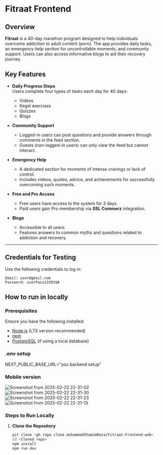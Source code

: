 # Fitraat Frontend

## Overview

**Fitraat** is a 40-day marathon program designed to help individuals overcome addiction to adult content (porn). The app provides daily tasks, an emergency help section for uncontrollable moments, and community support. Users can also access informative blogs to aid their recovery journey.

## Key Features

- **Daily Progress Steps**  
  Users complete four types of tasks each day for 40 days:
  - Videos  
  - Kegel exercises  
  - Quizzes  
  - Blogs  

- **Community Support**  
  - Logged-in users can post questions and provide answers through comments in the feed section.  
  - Guests (non-logged-in users) can only view the feed but cannot interact.  

- **Emergency Help**  
  - A dedicated section for moments of intense cravings or lack of control.  
  - Includes videos, quotes, advice, and achievements for successfully overcoming such moments.  

- **Free and Pro Access**  
  - Free users have access to the system for 3 days.  
  - Paid users gain Pro membership via **SSL Commerz** integration.  

- **Blogs**  
  - Accessible to all users.  
  - Features answers to common myths and questions related to addiction and recovery.  

---

## Credentials for Testing

Use the following credentials to log in:

```plaintext
Email: user@gmail.com  
Password: userPass23393$#
```

## How to run in locally


### Prerequisites

Ensure you have the following installed:
- [Node.js](https://nodejs.org/en/) (LTS version recommended)
- [npm](https://www.npmjs.com/)
- [PostgreSQL](https://www.postgresql.org/) (if using a local database)

### .env setup
NEXT_PUBLIC_BASE_URL="you backend setup"


### Mobile version

![Screenshot from 2025-02-22 22-31-02](https://github.com/user-attachments/assets/e6ac0e6a-c4ff-46b6-92a3-667348f67eda)
![Screenshot from 2025-02-22 22-31-30](https://github.com/user-attachments/assets/a9bf82cc-888b-40cf-9861-f1eaefbc7af6)
![Screenshot from 2025-02-22 22-31-23](https://github.com/user-attachments/assets/ff9b3596-40a3-44f2-8895-bcc1004760b7)
![Screenshot from 2025-02-22 22-31-13](https://github.com/user-attachments/assets/9ef4c05a-3a21-4f74-ba28-88c4074c584b)








### Steps to Run Locally

1. **Clone the Repository**
   ```bash
   git clone <gh repo clone mohammadShamimReza/Fitraat-Frontend-web>
   cd <Cloned repo>
   npm install
   npm run dev
```




